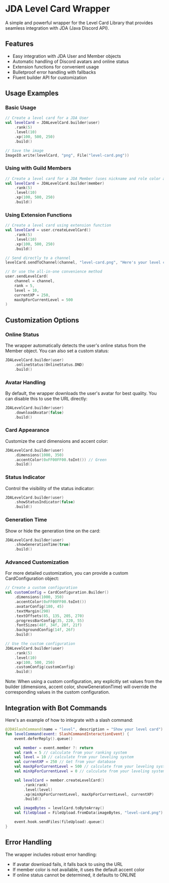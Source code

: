 # JDA Level Card Wrapper

A simple and powerful wrapper for the Level Card Library that provides seamless integration with JDA (Java Discord API).

## Features

- Easy integration with JDA User and Member objects
- Automatic handling of Discord avatars and online status
- Extension functions for convenient usage
- Bulletproof error handling with fallbacks
- Fluent builder API for customization

## Usage Examples

### Basic Usage

```kotlin
// Create a level card for a JDA User
val levelCard = JDALevelCard.builder(user)
    .rank(5)
    .level(10)
    .xp(100, 500, 250)
    .build()

// Save the image
ImageIO.write(levelCard, "png", File("level-card.png"))
```

### Using with Guild Members

```kotlin
// Create a level card for a JDA Member (uses nickname and role color automatically)
val levelCard = JDALevelCard.builder(member)
    .rank(5)
    .level(10)
    .xp(100, 500, 250)
    .build()
```

### Using Extension Functions

```kotlin
// Create a level card using extension function
val levelCard = user.createLevelCard()
    .rank(5)
    .level(10)
    .xp(100, 500, 250)
    .build()

// Send directly to a channel
levelCard.sendToChannel(channel, "level-card.png", "Here's your level card!")

// Or use the all-in-one convenience method
user.sendLevelCard(
    channel = channel,
    rank = 5,
    level = 10,
    currentXP = 250,
    maxXpForCurrentLevel = 500
)
```

## Customization Options

### Online Status

The wrapper automatically detects the user's online status from the Member object. You can also set a custom status:

```kotlin
JDALevelCard.builder(user)
    .onlineStatus(OnlineStatus.DND)
    .build()
```

### Avatar Handling

By default, the wrapper downloads the user's avatar for best quality. You can disable this to use the URL directly:

```kotlin
JDALevelCard.builder(user)
    .downloadAvatar(false)
    .build()
```

### Card Appearance

Customize the card dimensions and accent color:

```kotlin
JDALevelCard.builder(user)
    .dimensions(1000, 350)
    .accentColor(0xFF00FF00.toInt()) // Green
    .build()
```

### Status Indicator

Control the visibility of the status indicator:

```kotlin
JDALevelCard.builder(user)
    .showStatusIndicator(false)
    .build()
```

### Generation Time

Show or hide the generation time on the card:

```kotlin
JDALevelCard.builder(user)
    .showGenerationTime(true)
    .build()
```

### Advanced Customization

For more detailed customization, you can provide a custom CardConfiguration object:

```kotlin
// Create a custom configuration
val customConfig = CardConfiguration.Builder()
    .dimensions(1000, 350)
    .accentColor(0xFF00FF00.toInt())
    .avatarConfig(180, 45)
    .textMargin(290)
    .textOffsets(85, 135, 205, 270)
    .progressBarConfig(35, 220, 55)
    .fontSizes(48f, 34f, 28f, 21f)
    .backgroundConfig(14f, 26f)
    .build()

// Use the custom configuration
JDALevelCard.builder(user)
    .rank(5)
    .level(10)
    .xp(100, 500, 250)
    .customConfig(customConfig)
    .build()
```

Note: When using a custom configuration, any explicitly set values from the builder (dimensions, accent color, showGenerationTime) will override the corresponding values in the custom configuration.

## Integration with Bot Commands

Here's an example of how to integrate with a slash command:

```kotlin
@JDASlashCommand(name = "level", description = "Show your level card")
fun levelCommand(event: SlashCommandInteractionEvent) {
    event.deferReply().queue()

    val member = event.member ?: return
    val rank = 5 // calculate from your ranking system
    val level = 10 // calculate from your leveling system
    val currentXP = 250 // Get from your database
    val maxXpForCurrentLevel = 500 // calculate from your leveling system
    val minXpForCurrentLevel = 0 // calculate from your leveling system

    val levelCard = member.createLevelCard()
        .rank(rank)
        .level(level)
        .xp(minXpForCurrentLevel, maxXpForCurrentLevel, currentXP)
        .build()

    val imageBytes = levelCard.toByteArray()
    val fileUpload = FileUpload.fromData(imageBytes, "level-card.png")

    event.hook.sendFiles(fileUpload).queue()
}
```

## Error Handling

The wrapper includes robust error handling:

- If avatar download fails, it falls back to using the URL
- If member color is not available, it uses the default accent color
- If online status cannot be determined, it defaults to ONLINE
